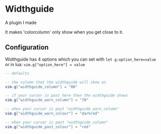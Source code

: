 # Widthguide

A plugin I made

It makes 'colorcolumn' only show when you get close to it.


## Configuration
Widthguide has 4 options which you can set with `let g:option_here=value` or in lua: `vim.g["option_here"] = value`

``` lua
-- defaults

-- the column that the widthguide will show on
vim.g["widthguide_column"] = "80"

-- if your cursor is past here then the widthguide shows
vim.g["widthguide_warn_column"] = "70"

-- when your cursor is past "widthguide_warn_column"
vim.g["widthguide_warn_colour"] = "darkred"

-- when your cursor is past "widthguide_column"
vim.g["widthguide_past_colour"] = "red"
```
